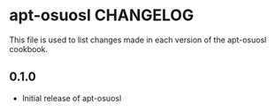 apt-osuosl CHANGELOG
====================
This file is used to list changes made in each version of the
apt-osuosl cookbook.

0.1.0
-----
- Initial release of apt-osuosl

